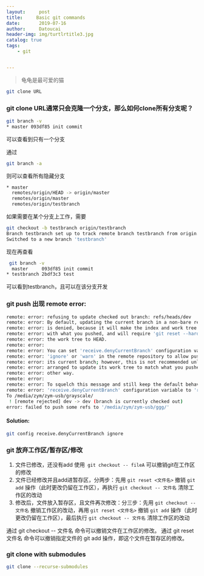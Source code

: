 ```yaml
---
layout:     post
title:     Basic git commands
date:       2019-07-16
author:     Datoucai
header-img: img/turtlrtitle3.jpg
catalog: true
tags:
    - git


---
```


> 龟龟是最可爱的猫



```bash
git clone URL
```

### git  clone URL通常只会克隆一个分支，那么如何clone所有分支呢？

```bash
git branch -v
* master 093df85 init commit

```

可以查看到只有一个分支

通过

```bash
git branch -a
```



则可以查看所有隐藏分支

```bash
* master
  remotes/origin/HEAD -> origin/master
  remotes/origin/master
  remotes/origin/testbranch

```

如果需要在某个分支上工作，需要

```bash
git checkout -b testbranch origin/testbranch 
Branch testbranch set up to track remote branch testbranch from origin.
Switched to a new branch 'testbranch'
```

现在再查看

```bash
 git branch -v
  master     093df85 init commit
* testbranch 2bdf3c3 test
```

可以看到testbranch，且可以在该分支开发





### git push 出现  remote error:

```bash
remote: error: refusing to update checked out branch: refs/heads/dev
remote: error: By default, updating the current branch in a non-bare repository
remote: error: is denied, because it will make the index and work tree inconsistent
remote: error: with what you pushed, and will require 'git reset --hard' to match
remote: error: the work tree to HEAD.
remote: error: 
remote: error: You can set 'receive.denyCurrentBranch' configuration variable to
remote: error: 'ignore' or 'warn' in the remote repository to allow pushing into
remote: error: its current branch; however, this is not recommended unless you
remote: error: arranged to update its work tree to match what you pushed in some
remote: error: other way.
remote: error: 
remote: error: To squelch this message and still keep the default behaviour, set
remote: error: 'receive.denyCurrentBranch' configuration variable to 'refuse'.
To /media/zym/zym-usb/grayscale/
 ! [remote rejected] dev -> dev (branch is currently checked out)
error: failed to push some refs to '/media/zym/zym-usb/ggg/'
```



#### Solution:

```bash
git config receive.denyCurrentBranch ignore
```

### git 放弃工作区/暂存区/修改

1. 文件已修改，还没有add 使用``` git checkout -- fileA``` 可以撤销git在工作区的修改
2. 文件已经修改并且add进暂存区，分两步：先用 `git reset <文件名>` 撤销 `git add` 操作（此时更改仍留在工作区），再执行 `git checkout -- 文件名` 清除工作区的改动
3. 修改后，文件放入暂存区，且文件再次修改：分三步：先用 `git checkout -- 文件名` 撤销工作区的改动，再用 `git reset <文件名>` 撤销 `git add` 操作（此时更改仍留在工作区），最后执行 `git checkout -- 文件名` 清除工作区的改动

通过 git checkout -- 文件名 命令可以撤销文件在工作区的修改。 
通过 git reset 文件名 命令可以撤销指定文件的 git add 操作，即这个文件在暂存区的修改。 



### git clone with submodules

```bash
git clone --recurse-submodules
```

